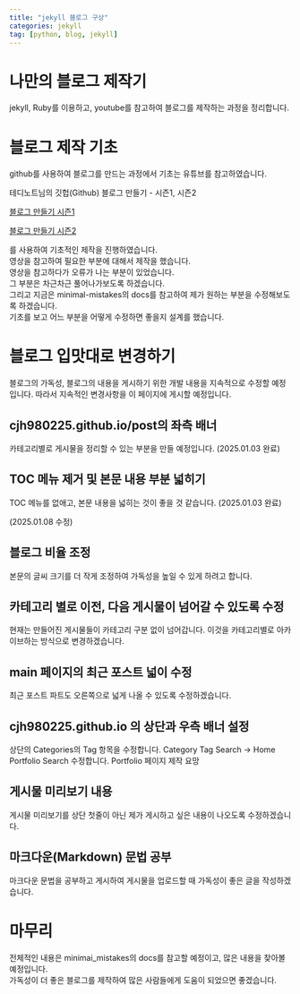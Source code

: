 ```yaml
---
title: "jekyll 블로그 구상" 
categories: jekyll
tag: [python, blog, jekyll]
---
```


# 나만의 블로그 제작기
jekyll, Ruby를 이용하고, youtube를 참고하여 블로그를 제작하는 과정을 정리합니다.  

# 블로그 제작 기초 
github를 사용하여 블로그를 만드는 과정에서 기초는 유튜브를 참고하였습니다.  

테디노트님의 깃헙(Github) 블로그 만들기 - 시즌1, 시즌2  

[블로그 만들기 시즌1](https://www.youtube.com/watch?v=--MMmHbSH9k&list=PLIMb_GuNnFwfQBZQwD-vCZENL5YLDZekr)    

[블로그 만들기 시즌2](https://www.youtube.com/watch?v=p1cdQPw-JME&list=PLIMb_GuNnFwfMm3alTSOmDK4AnpdG7USY)

를 사용하여 기초적인 제작을 진행하였습니다.  
영상을 참고하여 필요한 부분에 대해서 제작을 했습니다.  
영상을 참고하다가 오류가 나는 부분이 있었습니다.  
그 부분은 차근차근 풀어나가보도록 하겠습니다.  
그리고 지금은 minimal-mistakes의 docs를 참고하여 제가 원하는 부분을 수정해보도록 하겠습니다.  
기초를 보고 어느 부분을 어떻게 수정하면 좋을지 설계를 했습니다.  

# 블로그 입맛대로 변경하기

블로그의 가독성, 블로그의 내용을 게시하기 위한 개발 내용을 지속적으로 수정할 예정입니다. 
따라서 지속적인 변경사항을 이 페이지에 게시할 예정입니다. 

## cjh980225.github.io/post의 좌측 배너   
카테고리별로 게시물을 정리할 수 있는 부분을 만들 예정입니다. (2025.01.03 완료)

## TOC 메뉴 제거 및 본문 내용 부분 넓히기
TOC 메뉴를 없애고, 본문 내용을 넓히는 것이 좋을 것 같습니다. (2025.01.03 완료)

(2025.01.08 수정)

## 블로그 비율 조정
본문의 글씨 크기를 더 작게 조정하여 가독성을 높일 수 있게 하려고 합니다. 

## 카테고리 별로 이전, 다음 게시물이 넘어갈 수 있도록 수정
현재는 만들어진 게시물들이 카테고리 구분 없이 넘어갑니다.
이것을 카테고리별로 아카이브하는 방식으로 변경하겠습니다. 

## main 페이지의 최근 포스트 넓이 수정
최근 포스트 파트도 오른쪽으로 넓게 나올 수 있도록 수정하겠습니다. 

## cjh980225.github.io 의 상단과 우측 배너 설정
상단의 Categories의 Tag 항목을 수정합니다. 
Category Tag Search -> Home Portfolio Search
수정합니다. 
Portfolio 페이지 제작 요망 

## 게시물 미리보기 내용 
게시물 미리보기를 상단 첫줄이 아닌 제가 게시하고 싶은 내용이 나오도록 수정하겠습니다. 

## 마크다운(Markdown) 문법 공부
마크다운 문법을 공부하고 게시하여 게시물을 업로드할 때 가독성이 좋은 글을 작성하겠습니다. 

# 마무리 
전체적인 내용은 minimai_mistakes의 docs를 참고할 예정이고, 많은 내용을 찾아볼 예정입니다.  
가독성이 더 좋은 블로그를 제작하여 많은 사람들에게 도움이 되었으면 좋겠습니다.  
